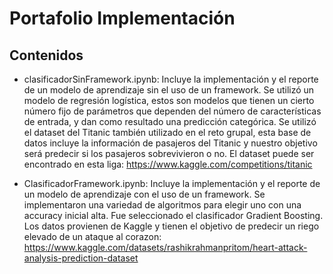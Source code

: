 # Portafolio Implementación

## Contenidos
- clasificadorSinFramework.ipynb: Incluye la implementación y el reporte de un modelo de aprendizaje sin el uso de un framework. Se utilizó un modelo de regresión logística, estos son modelos que tienen un cierto número fijo de parámetros que dependen del número de características de entrada, y dan como resultado una predicción categórica. Se utilizó el dataset del Titanic también utilizado en el reto grupal, esta base de datos incluye la información de pasajeros del Titanic y nuestro objetivo será predecir si los pasajeros sobrevivieron o no. El dataset puede ser encontrado en esta liga: https://www.kaggle.com/competitions/titanic

- ClasificadorFramework.ipynb: Incluye la implementación y el reporte de un modelo de aprendizaje con el uso de un framework. Se implementaron una variedad de algoritmos para elegir uno con una accuracy inicial alta. Fue seleccionado el clasificador Gradient Boosting. Los datos provienen de Kaggle y tienen el objetivo de predecir un riego elevado de un ataque al corazon: https://www.kaggle.com/datasets/rashikrahmanpritom/heart-attack-analysis-prediction-dataset
